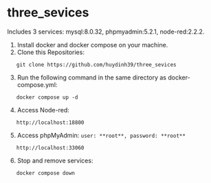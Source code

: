 # three_sevices
Includes 3 services: mysql:8.0.32, phpmyadmin:5.2.1, node-red:2.2.2.

1. Install docker and docker compose on your machine.
2. Clone this Repositories:
```
   git clone https://github.com/huydinh39/three_sevices
```
3. Run the following command in the same directory as docker-compose.yml:
```
   docker compose up -d
```
4. Access Node-red:
```
   http://localhost:18800
```
5. Access phpMyAdmin: `user: **root**, password: **root**`
```
   http://localhost:33060
```
6. Stop and remove services:
```
   docker compose down
```